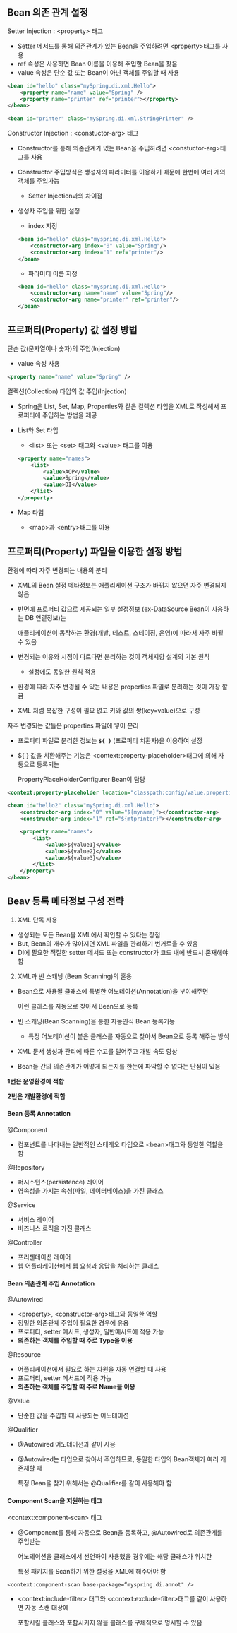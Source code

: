 ## Bean 의존 관계 설정

Setter Injection : \<property> 태그

- Setter 메서드를 통해 의존관계가 있는 Bean을 주입하려면 \<property>태그를 사용
- ref 속성은 사용하면 Bean 이름을 이용해 주입할 Bean을 찾음
- value 속성은 단순 값 또는 Bean이 아닌 객체를 주입할 때 사용

```xml
<bean id="hello" class="mySpring.di.xml.Hello">
    <property name="name" value="Spring" />
    <property name="printer" ref="printer"></property>
</bean>
	
<bean id="printer" class="mySpring.di.xml.StringPrinter" />
```





Constructor Injection :  \<constuctor-arg> 태그

- Constructor를 통해 의존관계가 있는 Bean을 주입하려면 \<constuctor-arg>태그를 사용

- Constructor 주입방식은 생성자의 파라미터를 이용하기 때문에 한번에 여러 개의 객체를 주입가능

  - Setter Injection과의 차이점

- 생성자 주입을 위한 설정

  - index 지정

  ```xml
  <bean id="hello" class="myspring.di.xml.Hello">
      <constructor-arg index="0" value="Spring"/>
      <constructor-arg index="1" ref="printer"/>
  </bean>
  ```

  - 파라미터 이름 지정

  ```xml
  <bean id="hello" class="myspring.di.xml.Hello">
      <constructor-arg name="name" value="Spring"/>
      <constructor-arg name="printer" ref="printer"/>
  </bean>
  ```

  

## 프로퍼티(Property) 값 설정 방법

단순 값(문자열이나 숫자)의 주입(Injection)

- value 속성 사용

```xml
<property name="name" value="Spring" />
```





컬렉션(Collection) 타입의 값 주입(Injection)

- Spring은 List, Set, Map, Properties와 같은 컬렉션 타입을 XML로 작성해서 프로퍼티에 주입하는 방법을 제공

- List와 Set 타입

  - \<list> 또는 \<set> 태그와 \<value> 태그를 이용

  ```xml
  <property name="names">
      <list>
          <value>AOP</value>
          <value>Spring</value>
          <value>DI</value>
      </list>
  </property>
  ```

- Map 타입

  - \<map>과 \<entry>태그를 이용



## 프로퍼티(Property) 파일을 이용한 설정 방법

환경에 따라 자주 변경되는 내용의 분리

- XML의 Bean 설정 메타정보는 애플리케이션 구조가 바뀌지 않으면 자주 변경되지 않음

- 반면에 프로퍼티 값으로 제공되는 일부 설정정보 (ex-DataSource Bean이 사용하는 DB 연결정보)는

   애플리케이션이 동작하는 환경(개발, 테스트, 스테이징, 운영)에 따라서 자주 바뀔 수 있음

- 변경되는 이유와 시점이 다르다면 분리하는 것이 객체지향 설계의 기본 원칙

  - 설정에도 동일한 원칙 적용

- 환경에 따라 자주 변경될 수 있는 내용은 properties 파일로 분리하는 것이 가장 깔끔

- XML 처럼 복잡한 구성이 필요 없고 키와 값의 쌍(key=value)으로 구성



자주 변경되는 값들은 properties 파일에 넣어 분리

- 프로퍼티 파일로 분리한 정보는 **`${ }`** (프로퍼티 치환자)을 이용하여 설정

- ${ } 값을 치환해주는 기능은  \<context:property-placeholder>태그에 의해 자동으로 등록되는 

  PropertyPlaceHolderConfigurer Bean이 담당

```xml
<context:property-placeholder location="classpath:config/value.properties" />
	
<bean id="hello2" class="mySpring.di.xml.Hello">
    <constructor-arg index="0" value="${myname}"></constructor-arg>
    <constructor-arg index="1" ref="${mtprinter}"></constructor-arg>

    <property name="names">
        <list>
            <value>${value1}</value>
            <value>${value2}</value>
            <value>${value3}</value>
        </list>
    </property>
</bean>
```



## Beav 등록 메타정보 구성 전략

1. XML 단독 사용

- 생성되는 모든 Bean을 XML에서 확인할 수 있다는 장점
- But, Bean의 개수가 많아지면 XML 파일을 관리하기 번거로울 수 있음
- DI에 필요한 적절한 setter 메서드 또는 constructor가 코드 내에 반드시 존재해야 함



2. XML과 빈 스캐닝 (Bean Scanning)의 혼용

- Bean으로 사용될 클래스에 특별한 어노테이션(Annotation)을 부여해주면 

  이런 클래스를 자동으로 찾아서 Bean으로 등록

- 빈 스캐닝(Bean Scanning)을 통한 자동인식 Bean 등록기능

  - 특정 어노테이션이 붙은 클래스를 자동으로 찾아서 Bean으로 등록 해주는 방식

- XML 문서 생성과 관리에 따른 수고를 덜어주고 개발 속도 향상

- Bean들 간의 의존관계가 어떻게 되는지를 한눈에 파악할 수 없다는 단점이 있음



**1번은 운영환경에 적합**

**2번은 개발환경에 적합**



#### Bean 등록 Annotation

@Component

- 컴포넌트를 나타내는 일반적인 스테레오 타입으로 \<bean>태그와 동일한 역할을 함



@Repository

- 퍼시스턴스(persistence) 레이어
- 영속성을 가지는 속성(파일, 데이터베이스)을 가진 클래스



@Service

- 서비스 레이어
- 비즈니스 로직을 가진 클래스



@Controller

- 프리젠테이션 레이어
- 웹 어플리케이션에서 웹 요청과 응답을 처리하는 클래스



#### Bean 의존관계 주입 Annotation

@Autowired

- \<property>,  \<constructor-arg>태그와 동일한 역할
- 정밀한 의존관계 주입이 필요한 경우에 유용
- 프로퍼티, setter 메서드, 생성자, 일반메서드에 적용 가능
- **의존하는 객체를 주입할 때 주로 Type을 이용**



@Resource

- 어플리케이션에서 필요로 하는 자원을 자동 연결할 때 사용
- 프로퍼티, setter 메서드에 적용 가능
- **의존하는 객체를 주입할 때 주로 Name을 이용**



@Value

- 단순한 값을 주입할 때 사용되는 어노테이션



@Qualifier

-  @Autowired 어노테이션과 같이 사용

  - @Autowired는 타입으로 찾아서 주입하므로, 동일한 타입의 Bean객체가 여러 개 존재할 때 

    특정 Bean을 찾기 위해서는 @Qualifier를 같이 사용해야 함



#### Component Scan을 지원하는 태그

\<context:component-scan> 태그

- @Component를 통해 자동으로 Bean을 등록하고, @Autowired로 의존관계를 주입받는 

  어노테이션을 클래스에서 선언하여 사용했을 경우에는 해당 클래스가 위치한 

  특정 패키지를 Scan하기 위한 설정을 XML에 해주어야 함

  

`<context:component-scan base-package=“myspring.di.annot" />`



- \<context:include-filter> 태그와 \<context:exclude-filter>태그를 같이 사용하면 자동 스캔 대상에 

  포함시킬 클래스와 포함시키지 않을 클래스를 구체적으로 명시할 수 있음





